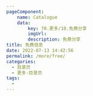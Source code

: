 ```yaml
---
pageComponent:
    name: Catalogue
    data:
        key: 70.更多/10.免费分享
        imgUrl:
        description: 免费分享
title: 免费信息
date: 2022-07-13 14:42:56
permalink: /more/free/
categories:
  - 目录页
  - 更多-目录页
tags:
  - 
---
```

